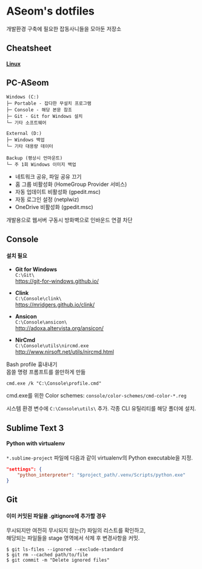 ASeom's dotfiles
================

개발환경 구축에 필요한 잡동사니들을 모아둔 저장소


## Cheatsheet

#### [Linux](docs/cheatsheet-linux.md)


## PC-ASeom

	Windows (C:)
	├─ Portable - 잡다한 무설치 프로그램
	├─ Console - 해당 본문 참조
	├─ Git - Git for Windows 설치
	└─ 기타 소프트웨어

	External (D:)
	├─ Windows 백업
	└─ 기타 대용량 데이터

	Backup (평상시 언마운트)
	└─ 주 1회 Windows 이미지 백업

- 네트워크 공유, 파일 공유 끄기
- 홈 그룹 비활성화 (HomeGroup Provider 서비스)
- 자동 업데이트 비활성화 (gpedit.msc)
- 자동 로그인 설정 (netplwiz)
- OneDrive 비활성화 (gpedit.msc)

개발용으로 웹서버 구동시 방화벽으로 인바운드 연결 차단


## Console

#### 설치 필요

- **Git for Windows**  
	`C:\Git\`  
	https://git-for-windows.github.io/

- **Clink**  
	`C:\Console\clink\`  
	https://mridgers.github.io/clink/

- **Ansicon**  
	`C:\Console\ansicon\`  
	http://adoxa.altervista.org/ansicon/

- **NirCmd**  
	`C:\Console\utils\nircmd.exe`  
	http://www.nirsoft.net/utils/nircmd.html

Bash profile 흉내내기  
몹쓸 명령 프롬프트를 쓸만하게 만듦

	cmd.exe /k "C:\Console\profile.cmd"

cmd.exe를 위한 Color schemes: `console/color-schemes/cmd-color-*.reg`

시스템 환경 변수에 `C:\Console\utils\` 추가. 각종 CLI 유틸리티를 해당 폴더에 설치.


## Sublime Text 3

#### Python with virtualenv

`*.sublime-project` 파일에 다음과 같이 virtualenv의 Python executable을 지정.

```JSON
"settings": {
	"python_interpreter": "$project_path/.venv/Scripts/python.exe"
}
```


## Git

#### 이미 커밋된 파일을 .gitignore에 추가할 경우

무시되지만 여전히 무시되지 않는(?) 파일의 리스트를 확인하고,  
해당되는 파일들을 stage 영역에서 삭제 후 변경사항을 커밋.

	$ git ls-files --ignored --exclude-standard
	$ git rm --cached path/to/file
	$ git commit -m "Delete ignored files"
